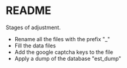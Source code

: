# README

Stages of adjustment.

* Rename all the files with the prefix "_"
* Fill the data files
* Add the google captcha keys to the file
* Apply a dump of the database "est_dump"
